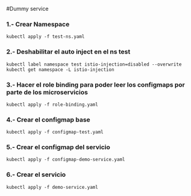 #Dummy service

### 1.- Crear Namespace

```
kubectl apply -f test-ns.yaml
```

### 2.- Deshabilitar el auto inject en el ns test

```
kubectl label namespace test istio-injection=disabled --overwrite
kubectl get namespace -L istio-injection
```

### 3.- Hacer el role binding para poder leer los configmaps por parte de los microservicios

```
kubectl apply -f role-binding.yaml
```

### 4.- Crear el configmap base

```
kubectl apply -f configmap-test.yaml
```

### 5.- Crear el configmap del servicio

```
kubectl apply -f configmap-demo-service.yaml
```

### 6.- Crear el servicio

```
kubectl apply -f demo-service.yaml
```